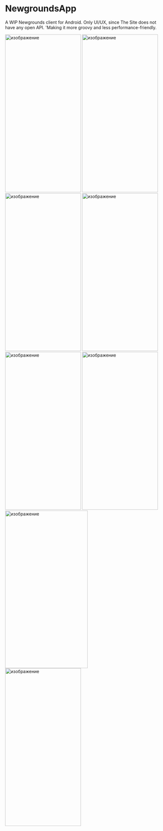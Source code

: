 # NewgroundsApp
A WIP Newgrounds client for Android. Only UI/UX, since The Site does not have any open API. 'Making it more groovy and less performance-friendly.


<img width="246" height="512" alt="изображение" src="https://github.com/user-attachments/assets/00996a05-1ae4-4e53-be5c-b100ce909e36" />  
<img width="246" height="512" alt="изображение" src="https://github.com/user-attachments/assets/b2cebb47-100f-4121-a784-688ba4d74356" />  
<img width="246" height="512" alt="изображение" src="https://github.com/user-attachments/assets/6f33954c-64e4-43bf-b7d7-9c59f8240131" />  
<img width="246" height="512" alt="изображение" src="https://github.com/user-attachments/assets/ab8bc231-bc9f-41cd-9a26-76446eefbd97" />  
<img width="246" height="512" alt="изображение" src="https://github.com/user-attachments/assets/822567b8-dc05-4c75-adf0-5a85f9695cb0" />  
<img width="246" height="512" alt="изображение" src="https://github.com/user-attachments/assets/3046a50d-d8a6-4cab-88ae-db61f47229f3" />  
<img width="268" height="511" alt="изображение" src="https://github.com/user-attachments/assets/a97bee4b-cb76-4a94-aea3-d8372c60f542" />  
<img width="246" height="512" alt="изображение" src="https://github.com/user-attachments/assets/d4e3790c-5de6-461d-969e-dbfa4754b4d0" />  








